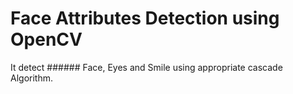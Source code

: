 # Face Attributes Detection using OpenCV
It detect ######  Face, Eyes and Smile using appropriate cascade Algorithm.